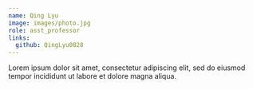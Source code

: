```yaml
---
name: Qing Lyu
image: images/photo.jpg
role: asst_professor
links:
  github: QingLyu0828
---
```


Lorem ipsum dolor sit amet, consectetur adipiscing elit, sed do eiusmod tempor incididunt ut labore et dolore magna aliqua.
